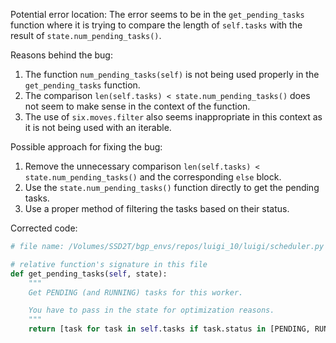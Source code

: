 Potential error location: The error seems to be in the `get_pending_tasks` function where it is trying to compare the length of `self.tasks` with the result of `state.num_pending_tasks()`.

Reasons behind the bug: 
1. The function `num_pending_tasks(self)` is not being used properly in the `get_pending_tasks` function. 
2. The comparison `len(self.tasks) < state.num_pending_tasks()` does not seem to make sense in the context of the function. 
3. The use of `six.moves.filter` also seems inappropriate in this context as it is not being used with an iterable.

Possible approach for fixing the bug:
1. Remove the unnecessary comparison `len(self.tasks) < state.num_pending_tasks()` and the corresponding `else` block.
2. Use the `state.num_pending_tasks()` function directly to get the pending tasks.
3. Use a proper method of filtering the tasks based on their status.

Corrected code:
```python
# file name: /Volumes/SSD2T/bgp_envs/repos/luigi_10/luigi/scheduler.py

# relative function's signature in this file
def get_pending_tasks(self, state):
    """
    Get PENDING (and RUNNING) tasks for this worker.

    You have to pass in the state for optimization reasons.
    """
    return [task for task in self.tasks if task.status in [PENDING, RUNNING]]
```